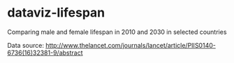 # dataviz-lifespan
Comparing male and female lifespan in 2010 and 2030 in selected countries

Data source: http://www.thelancet.com/journals/lancet/article/PIIS0140-6736(16)32381-9/abstract

